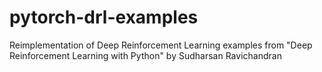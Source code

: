 # pytorch-drl-examples
Reimplementation of Deep Reinforcement Learning examples from "Deep Reinforcement Learning with Python" by Sudharsan Ravichandran
